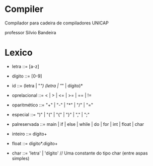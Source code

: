 # Compiler

Compilador para cadeira de compiladores UNICAP 

professor Silvio Bandeira


# Lexico

- letra ::= [a-z]

- dígito ::= [0-9]

- id ::= (letra | "_") (letra | "_" | dígito)*

- oprelacional ::= <  |  >  |  <=  |  >=  |  ==  |  !=

- oparitmético ::= "+"  |  "-"  |  "*"  |  "/"  |  "="

- especial ::= ")"  |  "("  |  "{"  |  "}"  |  ","  |  ";"

- palreservada ::= main  |  if  |  else  |  while  |  do  |  for  |  int  |  float  |  char

- inteiro ::= dígito+

- float ::= dígito*.dígito+

- char ::= 'letra'  |  'dígito'         // Uma constante do tipo char (entre aspas simples)
